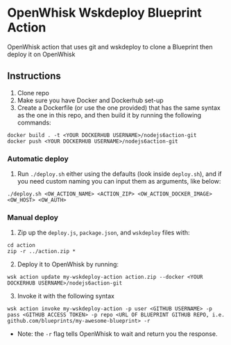 # OpenWhisk Wskdeploy Blueprint Action
OpenWhisk action that uses git and wskdeploy to clone a Blueprint then deploy it on OpenWhisk

## Instructions
1. Clone repo
2. Make sure you have Docker and Dockerhub set-up
3. Create a Dockerfile (or use the one provided) that has the same syntax as the one in this repo, and then build it by running the following commands:

```
docker build . -t <YOUR DOCKERHUB USERNAME>/nodejs6action-git
docker push <YOUR DOCKERHUB USERNAME>/nodejs6action-git
```

### Automatic deploy
1. Run `./deploy.sh` either using the defaults (look inside `deploy.sh`), and if you need custom naming you can input them as arguments, like below:

```
./deploy.sh <OW_ACTION_NAME> <ACTION_ZIP> <OW_ACTION_DOCKER_IMAGE> <OW_HOST> <OW_AUTH>
```

### Manual deploy

1. Zip up the `deploy.js`, `package.json`, and `wskdeploy` files with:

```
cd action
zip -r ../action.zip *
```

2. Deploy it to OpenWhisk by running:

```
wsk action update my-wskdeploy-action action.zip --docker <YOUR DOCKERHUB USERNAME>/nodejs6action-git
```

3. Invoke it with the following syntax

```
wsk action invoke my-wskdeploy-action -p user <GITHUB USERNAME> -p pass <GITHUB ACCESS TOKEN> -p repo <URL OF BLUEPRINT GITHUB REPO, i.e. github.com/blueprints/my-awesome-blueprint> -r
```

* Note: the `-r` flag tells OpenWhisk to wait and return you the response.

